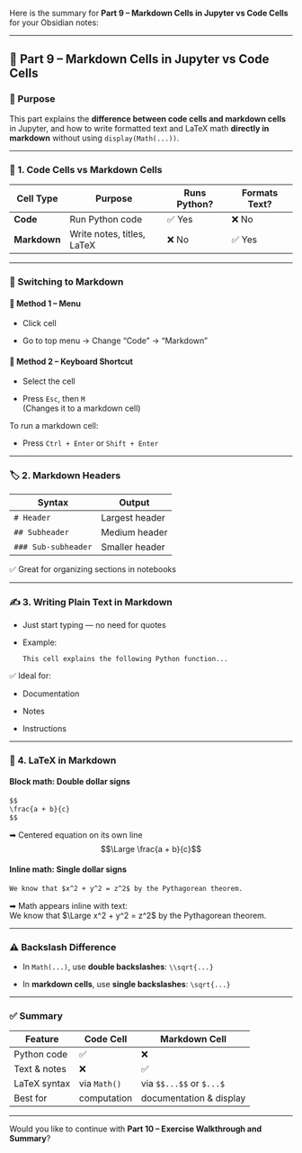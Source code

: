 Here is the summary for **Part 9 – Markdown Cells in Jupyter vs Code Cells** for your Obsidian notes:

---

## 🧾 Part 9 – Markdown Cells in Jupyter vs Code Cells

### 📌 Purpose

This part explains the **difference between code cells and markdown cells** in Jupyter, and how to write formatted text and LaTeX math **directly in markdown** without using `display(Math(...))`.

---

### 🧠 1. Code Cells vs Markdown Cells

|Cell Type|Purpose|Runs Python?|Formats Text?|
|---|---|---|---|
|**Code**|Run Python code|✅ Yes|❌ No|
|**Markdown**|Write notes, titles, LaTeX|❌ No|✅ Yes|

---

### 🔁 Switching to Markdown

#### 📌 Method 1 – Menu

- Click cell
    
- Go to top menu → Change “Code” → “Markdown”
    

#### 📌 Method 2 – Keyboard Shortcut

- Select the cell
    
- Press `Esc`, then `M`  
    (Changes it to a markdown cell)
    

To run a markdown cell:

- Press `Ctrl + Enter` or `Shift + Enter`
    

---

### 🏷 2. Markdown Headers

|Syntax|Output|
|---|---|
|`# Header`|Largest header|
|`## Subheader`|Medium header|
|`### Sub-subheader`|Smaller header|

✅ Great for organizing sections in notebooks

---

### ✍️ 3. Writing Plain Text in Markdown

- Just start typing — no need for quotes
    
- Example:
    
    ```
    This cell explains the following Python function...
    ```
    

✅ Ideal for:

- Documentation
    
- Notes
    
- Instructions
    

---

### 📐 4. LaTeX in Markdown

#### Block math: Double dollar signs

```markdown
$$
\frac{a + b}{c}
$$
```

➡ Centered equation on its own line  
$$\Large \frac{a + b}{c}$$

#### Inline math: Single dollar signs

```markdown
We know that $x^2 + y^2 = z^2$ by the Pythagorean theorem.
```

➡ Math appears inline with text:  
We know that $\Large x^2 + y^2 = z^2$ by the Pythagorean theorem.

---

### ⚠️ Backslash Difference

- In `Math(...)`, use **double backslashes**: `\\sqrt{...}`
    
- In **markdown cells**, use **single backslashes**: `\sqrt{...}`
    

---

### ✅ Summary

|Feature|Code Cell|Markdown Cell|
|---|---|---|
|Python code|✅|❌|
|Text & notes|❌|✅|
|LaTeX syntax|via `Math()`|via `$$...$$` or `$...$`|
|Best for|computation|documentation & display|

---

Would you like to continue with **Part 10 – Exercise Walkthrough and Summary**?